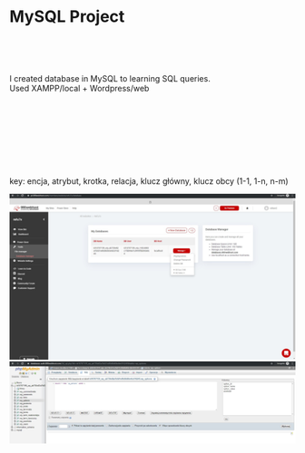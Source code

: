 # MySQL Project
<br><br><br>


I created database in MySQL to learning SQL queries. 
<br>
Used XAMPP/local + Wordpress/web 

<br><br>

<br><br><br><br><br>
key: encja, atrybut, krotka, relacja, klucz główny, klucz obcy (1-1, 1-n, n-m)


![alt text](/img/database.jpg "pic1")
![alt text](/img/database2.jpg "pic2")

